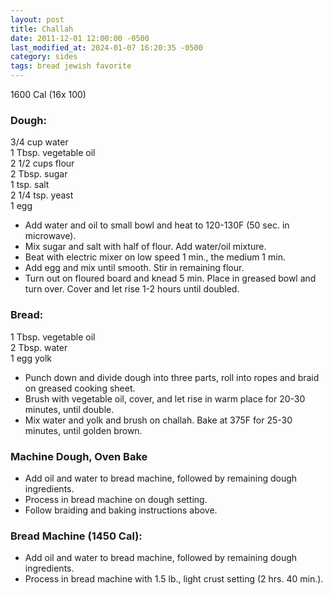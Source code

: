 ```yaml
---
layout: post
title: Challah
date: 2011-12-01 12:00:00 -0500
last_modified_at: 2024-01-07 16:20:35 -0500
category: sides
tags: bread jewish favorite
---
```

1600 Cal (16x 100)

### Dough:

3/4 cup water  
1 Tbsp. vegetable oil  
2 1/2 cups flour  
2 Tbsp. sugar  
1 tsp. salt  
2 1/4 tsp. yeast  
1 egg  

* Add water and oil to small bowl and heat to 120-130F (50 sec. in microwave).
* Mix sugar and salt with half of flour.  Add water/oil mixture.
* Beat with electric mixer on low speed 1 min., the medium 1 min.
* Add egg and mix until smooth.  Stir in remaining flour.
* Turn out on floured board and knead 5 min.  Place in greased bowl and turn over.  Cover and let rise 1-2 hours until doubled.

### Bread:

1 Tbsp. vegetable oil  
2 Tbsp. water  
1 egg yolk  

* Punch down and divide dough into three parts, roll into ropes and braid on greased cooking sheet.
* Brush with vegetable oil, cover, and let rise in warm place for 20-30 minutes, until double.
* Mix water and yolk and brush on challah.  Bake at 375F for 25-30 minutes, until golden brown.

### Machine Dough, Oven Bake

* Add oil and water to bread machine, followed by remaining dough ingredients.
* Process in bread machine on dough setting.
* Follow braiding and baking instructions above.

### Bread Machine (1450 Cal):

* Add oil and water to bread machine, followed by remaining dough ingredients.
* Process in bread machine with 1.5 lb., light crust setting (2 hrs. 40 min.).

